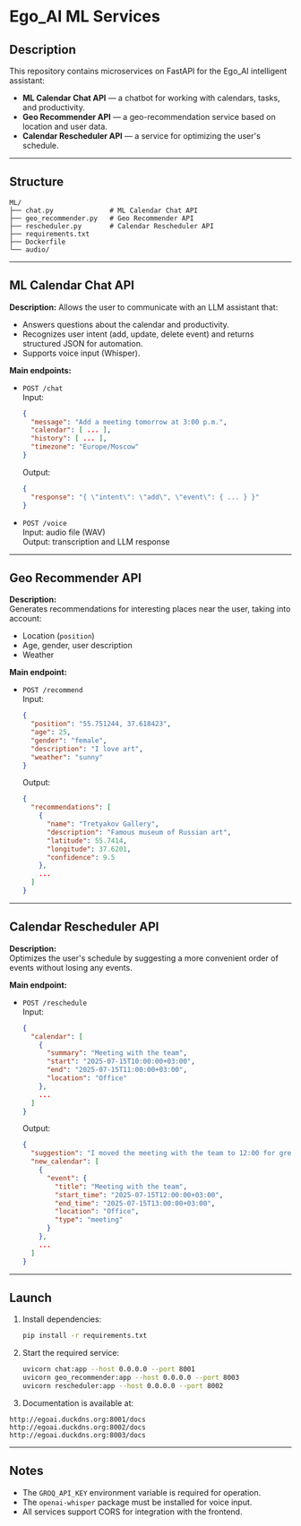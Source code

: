 # Ego_AI ML Services

## Description
This repository contains microservices on FastAPI for the Ego_AI intelligent assistant:
- **ML Calendar Chat API** — a chatbot for working with calendars, tasks, and productivity.
- **Geo Recommender API** — a geo-recommendation service based on location and user data.
- **Calendar Rescheduler API** — a service for optimizing the user's schedule.

---

## Structure
```
ML/
├── chat.py              # ML Calendar Chat API
├── geo_recommender.py   # Geo Recommender API
├── rescheduler.py       # Calendar Rescheduler API
├── requirements.txt
├── Dockerfile
└── audio/
```

---

## ML Calendar Chat API

**Description:**
Allows the user to communicate with an LLM assistant that:
- Answers questions about the calendar and productivity.
- Recognizes user intent (add, update, delete event) and returns structured JSON for automation.
- Supports voice input (Whisper).

**Main endpoints:**

- `POST /chat`  
  Input:  
  ```json
  {
    "message": "Add a meeting tomorrow at 3:00 p.m.",
    "calendar": [ ... ],
    "history": [ ... ],
    "timezone": "Europe/Moscow"
  }
  ```
  Output:  
  ```json
  {
    "response": "{ \"intent\": \"add\", \"event\": { ... } }"
  }
  ```

- `POST /voice`  
  Input: audio file (WAV)  
  Output: transcription and LLM response

---

## Geo Recommender API

**Description:**  
Generates recommendations for interesting places near the user, taking into account:
- Location (`position`)
- Age, gender, user description
- Weather

**Main endpoint:**

- `POST /recommend`  
  Input:  
  ```json
  {
    "position": "55.751244, 37.618423",
    "age": 25,
    "gender": "female",
    "description": "I love art",
    "weather": "sunny"
  }
  ```
  Output:  
  ```json
  {
    "recommendations": [
      {
        "name": "Tretyakov Gallery",
        "description": "Famous museum of Russian art",
        "latitude": 55.7414,
        "longitude": 37.6201,
        "confidence": 9.5
      },
      ...
    ]
  }
  ```

---

## Calendar Rescheduler API

**Description:**  
Optimizes the user's schedule by suggesting a more convenient order of events without losing any events.

**Main endpoint:**

- `POST /reschedule`  
  Input:  
  ```json
  {
    "calendar": [
      {
        "summary": "Meeting with the team",
        "start": "2025-07-15T10:00:00+03:00",
        "end": "2025-07-15T11:00:00+03:00",
        "location": "Office"
      },
      ...
    ]
  }
  ```
  Output:  
  ```json
  {
    "suggestion": "I moved the meeting with the team to 12:00 for greater convenience.",
    "new_calendar": [
      {
        "event": {
          "title": "Meeting with the team",
          "start_time": "2025-07-15T12:00:00+03:00",
          "end_time": "2025-07-15T13:00:00+03:00",
          "location": "Office",
          "type": "meeting"
        }
      },
      ...
    ]
  }
  ```

---

## Launch

1. Install dependencies:
   ```bash
   pip install -r requirements.txt
   ```

2. Start the required service:
   ```bash
   uvicorn chat:app --host 0.0.0.0 --port 8001
   uvicorn geo_recommender:app --host 0.0.0.0 --port 8003
   uvicorn rescheduler:app --host 0.0.0.0 --port 8002
   ```

3. Documentation is available at:
```
http://egoai.duckdns.org:8001/docs  
http://egoai.duckdns.org:8002/docs  
http://egoai.duckdns.org:8003/docs
```

---

## Notes

- The `GROQ_API_KEY` environment variable is required for operation.
- The `openai-whisper` package must be installed for voice input.
- All services support CORS for integration with the frontend.
